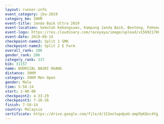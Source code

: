 ```yaml
---
layout: runner-info 
event_category: jbu-2019 
category_km: 30KM 
event-title: Janda Baik Ultra 2019  
event-location: Sekolah Kebangsaan, Kampung Janda Baik, Bentong, Pahang, Malaysia 
event-logo: https://res.cloudinary.com/raceyaya/image/upload/v1569217009/logo/janda-baik_vch1pc.jpg 
event-date: 2019-09-14 
checkpoint-name2: Split 1 SMK 
checkpoint-name3: Split 2 E Farm 
overall_rank: 286
gender_rank: 206
category_rank: 137
bib: 31157
name: NOORIZAL NASRI HUANG
distance: 30KM
category: 30KM Men Open
gender: Male
time: 5-58-14
start: 2-00-00
checkpoint2: 4-33-29
checkpoint3: 7-16-26
finish: 7-58-14
country: Malaysia
certificate: https://drive.google.com/file/d/152enlwpdpaU-ampPpKQnc4Yg_buXRcdL/view?usp=sharing
---
```


